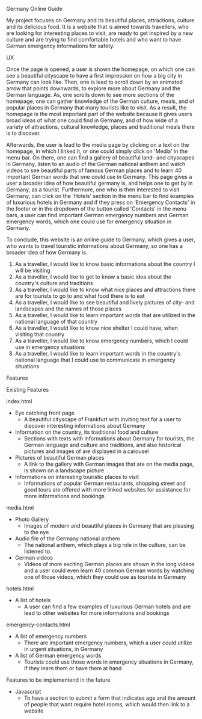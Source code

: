 Germany Online Guide
 
My project focuses on Germany and its beautiful places, attractions, culture and its delicious food. 
It is a website that is aimed towards travellers, who are looking for interesting places to visit, are ready to get inspired by a new culture and 
are trying to find comfortable hotels and who want to have German emergency informations for safety. 


UX

Once the page is opened, a user is shown the homepage, on which one can see a beautiful cityscape to have a first impression on how a big city
in Germany can look like. Then, one is lead to scroll down by an animated arrow that points downwards, to explore more about Germany and the German
language. As, one scrolls down to see more sections of the homepage, one can gather knowledge of the German culture, meals, and of popular places in Germany
that many tourists like to visit. As a result, the homepage is the most important part of the website because it gives users broad ideas of what one could find in Germany, 
and of how wide of a variety of attractions, cultural knowledge, places and traditional meals there is to discover. 

Afterwards, the user is lead to the media page by clicking on a text on the homepage, in which I linked it, or one could simply click on 'Media' in the menu bar. 
On there, one can find a gallery of beautiful land- and cityscapes in Germany, listen to an audio of the German national anthem and watch videos to see beautiful parts of 
famous German places and to learn 40 important German words that one could use in Germany. This page gives a user a broader idea of how beautiful germany is, and helps one to 
get by in Germany, as a tourist. Furthermore, one who is then interested to visit Germany, can click on the 'Hotels' section in the menu bar to find examples of luxurious hotels 
in Germany and if they press on 'Emergency Contacts' in the footer or in the dropdown of the button called 'Contacts' in the menu bars, a user can find important German emergency numbers
and German emergency words, which one could use for emergency situation in Germany. 

To conclude, this website is an online guide to Germany, which gives a user, who wants to travel touristic informations about Germany, so one has a broader idea of how Germany is. 

1. As a traveller, I would like to know basic informations about the country I will be visiting
2. As a traveller, I would like to get to know a basic idea about the country's culture and traditions
3. As a traveller, I would like to know what nice places and attractions there are for tourists to go to and what food there is to eat
4. As a traveller, I would like to see beautiful and lively pictures of city- and landscapes and the names of those places
5. As a traveller, I would like to learn important words that are utilized in the national language of that country
6. As a traveller, I would like to know nice shelter I could have, when visiting that country
7. As a traveller, I would like to know emergency numbers, which I could use in emergency situations
8. As a traveller, I would like to learn important words in the country's national language that I could use to communicate in emergency situations

Features

Existing Features

index.html

- Eye catching front page
    - A beautiful cityscape of Frankfurt with inviting text for a user to discover interesting informations about Germany
- Information on the country, its traditional food and culture
    - Sections with texts with informations about Germany for tourists, the German language and culture and traditions, and also historical pictures and images of are displayed in a carousel
- Pictures of beautiful German places
    - A link to the gallery with German images that are on the media page, is shown on a landscape picture
- Informations on interesting touristic places to visit
    - Informations of popular German restaurants, shopping street and good tours are offered with more linked websites for assistance for more informations and bookings

media.html

- Photo Gallery
    - Images of modern and beautiful places in Germany that are pleasing to the eye
- Audio file of the Germany national anthem
    - The national anthem, which plays a big role in the culture, can be listened to. 
- German videos 
    - Videos of more exciting German places are shown in the long videos and a user could even learn 40 common German words by watching one of those videos, which they could use as tourists in Germany

hotels.html

- A list of hotels
    - A user can find a few examples of luxurious German hotels and are lead to other websites for more informations and bookings

emergency-contacts.html

- A list of emergency numbers
    - There are important emergency numbers, which a user could utilize in urgent situations, in Germany
- A list of German emergency words
    - Tourists could use those words in emergency situations in Germany, if they learn them or have them at hand

Features to be implementend in the future

- Javascript
    - To have a section to submit a form that indicates age and the amount of people that want require hotel rooms, which would then link to a website 

